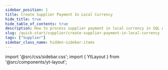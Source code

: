 ```yaml
---
sidebar_position: 1
title: Create Supplier Payment In Local Currency
hide_title: true
hide_table_of_contents: true
description: How to process supplier payment in local currency in SQL Accounting
slug: /quick-start/supplier/create-supplier-payment-in-local-currency
tags: ["Supplier"]
sidebar_class_name: hidden-sidebar-items
---
```


import '@src/css/sidebar.css';
import { YtLayout } from '@src/components/yt-layout';

<YtLayout 
    videoId="NuPTa2-YTFw"
/>

